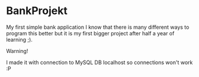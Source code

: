 # BankProjekt
My first simple bank application 
I know that there is many different ways to program this better
but it is my first bigger project after half a year of learning ;).

Warning! 

I made it with connection to MySQL DB localhost so connections won't work :P
